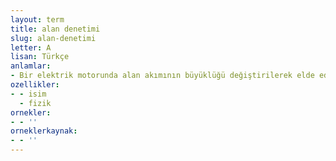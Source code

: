 ```yaml
---
layout: term
title: alan denetimi
slug: alan-denetimi
letter: A
lisan: Türkçe
anlamlar:
- Bir elektrik motorunda alan akımının büyüklüğü değiştirilerek elde edilen denetim
ozellikler:
- - isim
  - fizik
ornekler:
- - ''
orneklerkaynak:
- - ''
---
```

